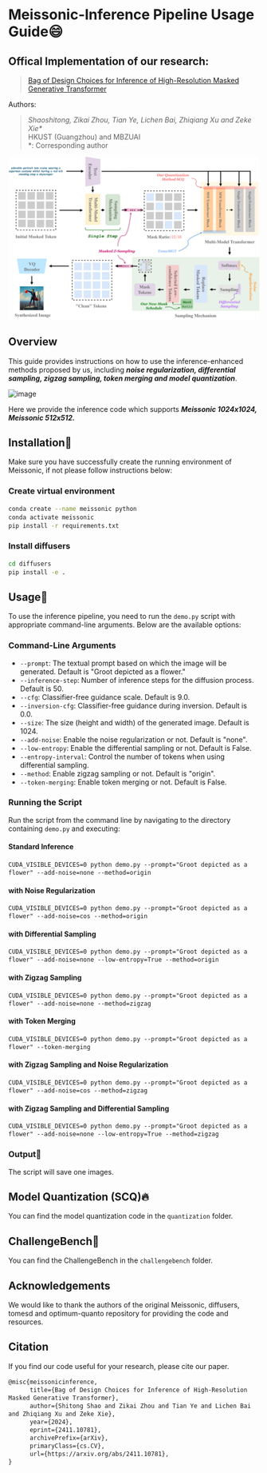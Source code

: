 # Meissonic-Inference Pipeline Usage Guide😄 

## Offical Implementation of our research:

> [Bag of Design Choices for Inference of High-Resolution Masked Generative Transformer](https://arxiv.org/abs/2411.10781)

Authors:

> <em> Shaoshitong, Zikai Zhou, Tian Ye, Lichen Bai, Zhiqiang Xu and Zeke Xie* </em> <br>
> HKUST (Guangzhou) and MBZUAI <br>
> *: Corresponding author

![image](./assets/teaser.jpg)

## Overview

This guide provides instructions on how to use the inference-enhanced methods proposed by us, including ***noise regularization, differential sampling, zigzag sampling, token merging and model quantization***.

![image](./assets/opening.png)

Here we provide the inference code which supports ***Meissonic 1024x1024, Meissonic 512x512.***

## Installation🚀️

Make sure you have successfully create the running environment of Meissonic, if not please follow instructions below:


### Create virtual environment
```bash
conda create --name meissonic python
conda activate meissonic
pip install -r requirements.txt
```

### Install diffusers
```bash
cd diffusers
pip install -e .
```

## Usage👀️ 

To use the inference pipeline, you need to run the `demo.py` script with appropriate command-line arguments. Below are the available options:

### Command-Line Arguments

- `--prompt`: The textual prompt based on which the image will be generated. Default is "Groot depicted as a flower."
- `--inference-step`: Number of inference steps for the diffusion process. Default is 50.
- `--cfg`: Classifier-free guidance scale. Default is 9.0.
- `--inversion-cfg`: Classifier-free guidance during inversion. Default is 0.0.
- `--size`: The size (height and width) of the generated image. Default is 1024.
- `--add-noise`: Enable the noise regularization or not. Default is "none".
- `--low-entropy`: Enable the differential sampling or not. Default is False.
- `--entropy-interval`: Control the number of tokens when using differential sampling.
- `--method`: Enable zigzag sampling or not. Default is "origin".
- `--token-merging`: Enable token merging or not. Default is False.


### Running the Script

Run the script from the command line by navigating to the directory containing `demo.py` and executing:


#### Standard Inference

```
CUDA_VISIBLE_DEVICES=0 python demo.py --prompt="Groot depicted as a flower" --add-noise=none --method=origin
```

#### with Noise Regularization
```
CUDA_VISIBLE_DEVICES=0 python demo.py --prompt="Groot depicted as a flower" --add-noise=cos --method=origin
```

#### with Differential Sampling

```
CUDA_VISIBLE_DEVICES=0 python demo.py --prompt="Groot depicted as a flower" --add-noise=none --low-entropy=True --method=origin
```

#### with Zigzag Sampling

```
CUDA_VISIBLE_DEVICES=0 python demo.py --prompt="Groot depicted as a flower" --add-noise=none --method=zigzag
```

#### with Token Merging

```
CUDA_VISIBLE_DEVICES=0 python demo.py --prompt="Groot depicted as a flower" --token-merging
```

#### with Zigzag Sampling and Noise Regularization

```
CUDA_VISIBLE_DEVICES=0 python demo.py --prompt="Groot depicted as a flower" --add-noise=cos --method=zigzag
```

#### with Zigzag Sampling and Differential Sampling

```
CUDA_VISIBLE_DEVICES=0 python demo.py --prompt="Groot depicted as a flower" --add-noise=none --low-entropy=True --method=zigzag
```


### Output🎉️ 

The script will save one images.


## Model Quantization (SCQ)🔥️

You can find the model quantization code in the `quantization` folder.

## ChallengeBench🤖️

You can find the ChallengeBench in the `challengebench` folder.

## Acknowledgements

We would like to thank the authors of the original Meissonic, diffusers, tomesd and optimum-quanto repository for providing the code and resources.

## Citation

If you find our code useful for your research, please cite our paper.

```
@misc{meissonicinference,
      title={Bag of Design Choices for Inference of High-Resolution Masked Generative Transformer}, 
      author={Shitong Shao and Zikai Zhou and Tian Ye and Lichen Bai and Zhiqiang Xu and Zeke Xie},
      year={2024},
      eprint={2411.10781},
      archivePrefix={arXiv},
      primaryClass={cs.CV},
      url={https://arxiv.org/abs/2411.10781}, 
}
```

